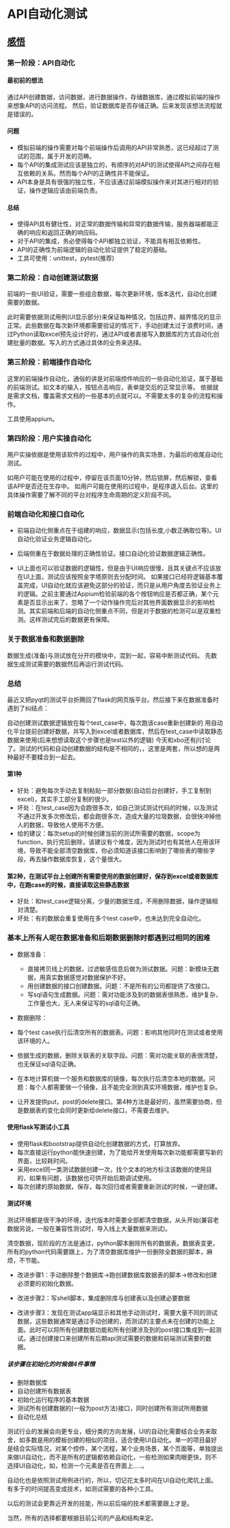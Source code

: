 # API自动化测试

## [感悟](http://lucia.xicp.cn/2016/12/01/test/%E8%87%AA%E5%8A%A8%E5%8C%96%E6%B5%8B%E8%AF%95%E6%84%9F%E5%8F%97/)

### 第一阶段：API自动化

#### 最初前的想法

通过API创建数据，访问数据，进行数据操作，存储数据库，通过模拟前端的操作来想象API的访问流程。 然后，验证数据库是否存储正确。后来发现该想法流程就是错误的。

#### 问题

- 模拟前端的操作需要对每个前端操作后调用的API非常熟悉，这已经超过了测试的范围，属于开发的范畴。
- 每个API的集成测试应该是独立的，有顺序的对API的测试使得API之间存在相互依赖的关系。然而每个API的正确性并不能保证。
- API本身是具有很强的独立性，不应该通过前端模拟操作来对其进行相对的验证，操作逻辑应该由前端负责。

#### 总结

- 使得API具有健壮性，对正常的数据传输和异常的数据传输，服务器端都能正确的响应和返回正确的响应码。
- 对于API的集成，务必使得每个API都独立验证，不能具有相互依赖性。
- API的正确性为前端逻辑的自动化验证提供了稳定的基础。
- 工具可使用：unittest，pytest(推荐)

### 第二阶段：自动创建测试数据

前端的一些UI验证，需要一些组合数据，每次更新环境，版本迭代，自动化创建需要的数据。

此时需要依据测试用例(UI显示部分)来保证每种情况，包括边界，越界情况的显示正常。此些数据在每次新环境都需要验证的情况下，手动创建太过于浪费时间，通过Python读取excel预先设计好的，通过API或者直接写入数据库的方式自动化创建批量的数据。写入的方式通过具体的业务来选择。

### 第三阶段：前端操作自动化

这里的前端操作自动化，通俗的讲是对前端控件响应的一些自动化验证，属于基础的前端测试。如文本的输入，按钮点击响应，表单提交后的正常显示等。 依据就是需求文档，覆盖需求文档的一些基本的点就可以。不需要太多的复杂的流程和操作。

工具使用appium。

### 第四阶段：用户实操自动化

用户实操依据是使用该软件的过程中，用户操作的真实场景，为最后的收尾自动化测试。

如用户可能在使用的过程中，停留在该页面10分钟，然后锁屏，然后解锁，查看该APP是否还在生存中。 如用户可能在使用的过程中，是程序退入后台。这里的具体操作需要了解不同的平台对程序生命周期的定义阶段不同。

### 前端自动化和接口自动化

- 前端自动化侧重点在于组建的响应，数据显示(包括长度,小数正确取位等)。UI自动化验证业务逻辑自动化。

- 后端侧重在于数据处理的正确性验证。接口自动化验证数据逻辑正确性。

- UI上面也可以验证数据的逻辑性，但是由于UI响应很慢，且其关键点不应该放在UI上面，测试应该按照金字塔原则去分配时间。 如果接口已经将逻辑基本覆盖完成，UI自动化就应该避免这部分的验证，而只是从用户角度去验证业务上的逻辑。之前主要通过Appium检验前端的各个按钮响应是否都正确，某个元素是否显示出来了，忽略了一个动作操作完后对其他界面数据显示的影响检测。其实前端和后端的自动化侧重点不同，但是对于数据的检测可以是双重检测。这样测试完后的数据更有保障。

### 关于数据准备和数据删除

数据生成(准备)与测试放在分开的模块中，混到一起，容易中断测试代码。 先数据生成测试需要的数据然后再运行测试代码。

### 总结

最近又把pyqt的测试平台折腾回了flask的网页版平台。然后接下来在数据准备时遇到了纠结点：

自动创建测试数据逻辑放在每个test_case中，每次跑该case重新创建新的 用自动化平台提前创建好数据，并写入到excel或者数据库，然后在test_case中读取静态数据来使用(后来想想读取这个步骤也是test以外的逻辑) 今天和xbo还有jl讨论了。测试的代码和自动创建数据的结构是不相同的，，这里是两套，所以想的是两种最好不要糅合到一起去。

#### 第1种

- 好处：避免每次手动去复制粘贴一部分数据(自动后台创建好，手工复制到excel)，其实手工部分复制的很少。
- 坏处：在test_case因为会跑很多次，如自己测试测试代码的时候，以及测试不通过开发多次修改后，都会跑很多次，造成大量的垃圾数据，会很快冲掉他人的数据，导致他人使用不方便。
- 给的建议：每次setup的时候创建当前的测试所需要的数据，scope为function，执行完后删除，该建议有个难度，因为测试时也有其他人在用该环境，导致不能全部清空数据库，你必须知道该接口影响到了哪些表的哪些字段，再去操作数据库恢复，这个量很大。

#### 第2种，在测试平台上创建所有需要使用的数据创建好，保存到excel或者数据库中，在跑case的时候，直接读取这些静态数据

- 好处：和test_case逻辑分离，少量的数据生成，不用删除数据，操作逻辑相对清楚。
- 坏处：有的数据会重复使用在多个test case中，也未达到完全自动化。

### 基本上所有人呢在数据准备和后期数据删除时都遇到过相同的困难

- 数据准备：

  - 直接拷贝线上的数据，过滤敏感信息后做为测试数据。问题：新模块无数据，用真实数据感觉对数据保护不好。
  - 用创建数据的接口创建数据。问题：不是所有的公司都提供了改接口。
  - 写sql语句生成数据。问题：需对功能涉及到的数据表很熟悉，维护复杂，工作量也大，无人来保证写的sql语句正确。

- 数据删除：

- 每个test case执行后清空所有的数据表。问题：影响其他同时在测试或者使用该环境的人。

- 依据生成的数据，删除关联表的关联字段。问题：需对功能关联的表很清楚，也无保证sql语句正确。

- 在本地计算机做一个服务和数据库的镜像，每次执行后清空本地的数据。问题：每个人都需要做一个镜像，且不能完全测到真实环境数据，维护也复杂。

- 让开发提供put，post的delete接口。第4种方法是最好的，虽然需要协商，但是数据表的变化会同时更新给delete接口，不需要去维护。

#### 使用flask写测试小工具

- 使用flask和bootstrap提供自动化创建数据的方式，打算放弃。
- 每次直接运行python能快速创建，为了能给开发使用每次新功能都需要写新的界面，比较耗时间。
- 采用excel同一类测试数据创建一次，找个文本的地方标注该数据的使用目的，如果有问题，该数据也可供开始后期调试使用。
- 每次创建的原始数据，保存，每次回归或者需要重新测试的时候，一键创建。

#### 测试环境

测试环境都是很干净的环境，迭代版本时需要全部都清空数据，从头开始(兼容老数据另说，一般在兼容性测试时，导入线上大量数据来测试)。

清空数据，现阶段的方法是通过，python脚本删除所有的数据表。数据表变更，所有的python代码需要跟上，为了清空数据库维护一份删除全数据的脚本，麻烦，不节能。

- 改进步骤1：手动删除整个数据库->跑创建数据库数据表的脚本->修改和创建必须要的初始化数据。

- 改进步骤2：写shell脚本，集成删除库与创建表以及创建必要数据

- 改进步骤3：发现在测试app端显示和其他手动测试时，需要大量不同的测试数据，这些数据通常是通过手动创建的，而测试的主要点未在创建的功能上面。此时可以将所有创建数据功能和所有创建涉及到的post接口集成到一起测试。通过创建接口来创建所有后期api测试需要的数据和前端测试需要的数据。

##### 该步骤在初始化的时候做4件事情

- 删除数据库
- 自动创建所有数据表
- 初始化运行程序的基本数据
- 测试所有创建数据的(一般为post方法)接口，同时创建所有测试所用数据
- 自动化总结

测试行业的发展会向更专业，细分类的方向发展，UI的自动化需要结合业务来取舍，如多数是用的模板创建的相似的项目，适合使用UI自动化。单一的项目最好是结合实际情况，对某个控件，某个流程，某个业务场景，某个页面等，单独提出来做UI自动化，而不是所有的逻辑都依赖自动化，一些检测如果肉眼更快，则不选择UI自动化，如，检测一个元素是否在界面上.....。

自动化也是依照测试用例进行的，所以，切记花太多时间在UI自动化爬坑上面。有多于的时间提高变成技术，如测试需要的各种小工具。

以后的测试会更靠近开发的技能，所以前后端的技术都需要跟上才是。

当然，所有的选择都要根据目前公司的产品和结构来定。
